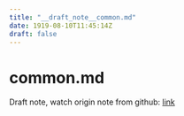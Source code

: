 ```yaml
---
title: "__draft_note__common.md"
date: 1919-08-10T11:45:14Z
draft: false
---
```


# common.md

Draft note, watch origin note from github: [link](https:/github.com/tinghaolai/just-random-note/blob/master/linux/mabox-linux/common.md)